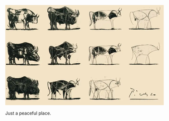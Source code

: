 <a href=""><img src="picasso.png" alt="CLIPasso: Semantically-Aware Object Sketching" width="900"/></a>

Just a peaceful place.
